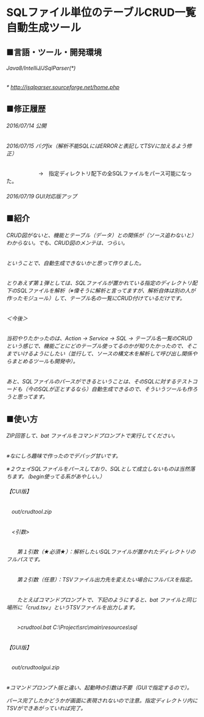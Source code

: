 # SQLファイル単位のテーブルCRUD一覧自動生成ツール

## ■言語・ツール・開発環境
###### Java8/IntelliJ/JSqlParser(*)
###### * http://jsqlparser.sourceforge.net/home.php

## ■修正履歴
###### 2016/07/14 公開
###### 2016/07/15 バグfix（解析不能SQLにはERRORと表記してTSVに加えるよう修正）
　　　　　　→　指定ディレクトリ配下の全SQLファイルをパース可能になった。
###### 2016/07/19 GUI対応版アップ

## ■紹介
###### CRUD図がないと、機能とテーブル（データ）との関係が（ソース追わないと）わからない。でも、CRUD図のメンテは、つらい。
###### ということで、自動生成できないかと思って作りました。
###### とりあえず第１弾としては、SQLファイルが置かれている指定のディレクトリ配下のSQLファイルを解析（※偉そうに解析と言ってますが、解析自体は別の人が作ったモジュール）して、テーブル名の一覧にCRUD付けているだけです。
###### ＜今後＞
###### 当初やりたかったのは、Action → Service → SQL → テーブル名一覧のCRUD という感じで、機能ごとにどのテーブル使ってるのかが知りたかったので、そこまでいけるようにしたい（並行して、ソースの構文木を解析して呼び出し関係やらまとめるツールも開発中）。
###### あと、SQLファイルのパースができるということは、そのSQLに対するテストコードも（今のSQLが正とするなら）自動生成できるので、そういうツールも作ろうと思ってます。

## ■使い方
###### ZIP回答して、bat ファイルをコマンドプロンプトで実行してください。
_※なにしろ趣味で作ったのでデバッグ甘いです。_

_※２ウェイSQLファイルをパースしており、SQLとして成立しないものは当然落ちます。（begin使ってる系があやしい。）_

###### 【CUI版】
###### 　out/crudtool.zip
###### 　<引数>
###### 　　第１引数（★必須★）：解析したいSQLファイルが置かれたディレクトリのフルパスです。
###### 　　第２引数（任意）：TSVファイル出力先を変えたい場合にフルパスを指定。
###### 　　たとえばコマンドプロンプトで、下記のようにすると、bat ファイルと同じ場所に「crud.tsv」というTSVファイルを出力します。
###### 　　>crudtool.bat C:\Project\src\main\resources\sql
###### 【GUI版】
###### 　out/crudtoolgui.zip
_※コマンドプロンプト版と違い、起動時の引数は不要（GUIで指定するので）。_

_パース完了したかどうかが画面に表現されないので注意。指定ディレクトリ内にTSVができあがっていれば完了。_
